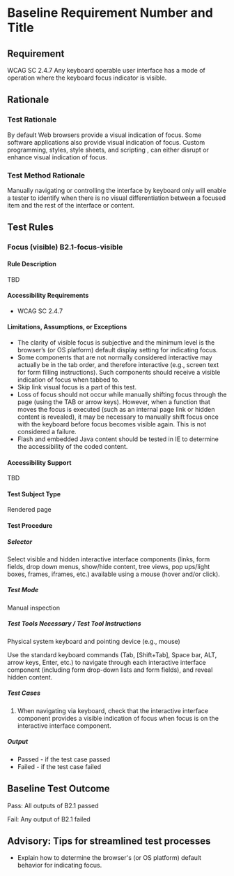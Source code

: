 # Baseline Requirement Number and Title
## Requirement
WCAG SC 2.4.7 Any keyboard operable user interface has a mode of operation where the keyboard focus indicator is visible.

## Rationale
### Test Rationale
By default Web browsers provide a visual indication of focus. Some software applications also provide visual indication of focus. Custom programming, styles, style sheets, and scripting , can either disrupt or enhance visual indication of focus.

### Test Method Rationale
Manually navigating or controlling the interface by keyboard only will enable a tester to identify when there is no visual differentiation between a focused item and the rest of the interface or content.

## Test Rules
### Focus (visible) B2.1-focus-visible
#### Rule Description
TBD

#### Accessibility Requirements
*	WCAG SC 2.4.7

#### Limitations, Assumptions, or Exceptions
* The clarity of visible focus is subjective and the minimum level is the browser’s (or OS platform) default display setting for indicating focus.
* Some components that are not normally considered interactive may actually be in the tab order, and therefore interactive (e.g., screen text for form filling instructions). Such components should receive a visible indication of focus when tabbed to.
* Skip link visual focus is a part of this test.
* Loss of focus should not occur while manually shifting focus through the page (using the TAB or arrow keys). However, when a function that moves the focus is executed (such as an internal page link or hidden content is revealed), it may be necessary to manually shift focus once with the keyboard before focus becomes visible again. This is not considered a failure.
* Flash and embedded Java content should be tested in IE to determine the accessibility of the coded content.

#### Accessibility Support
TBD

#### Test Subject Type
Rendered page

#### Test Procedure
##### Selector
Select visible and hidden interactive interface components (links, form fields, drop down menus, show/hide content, tree views, pop ups/light boxes, frames, iframes, etc.) available using a mouse (hover and/or click).

##### Test Mode
Manual inspection

##### Test Tools Necessary / Test Tool Instructions
Physical system keyboard and pointing device (e.g., mouse)

Use the standard keyboard commands (Tab, [Shift+Tab], Space bar, ALT, arrow keys, Enter, etc.) to navigate through each interactive interface component (including form drop-down lists and form fields), and reveal hidden content.

##### Test Cases
1. When navigating via keyboard, check that the interactive interface component provides a visible indication of focus when focus is on the interactive interface component.

##### Output
* Passed - if the test case passed
* Failed - if the test case failed

## Baseline Test Outcome
Pass: All outputs of B2.1 passed

Fail: Any output of B2.1 failed

## Advisory: Tips for streamlined test processes
* Explain how to determine the browser's (or OS platform) default behavior for indicating focus.
